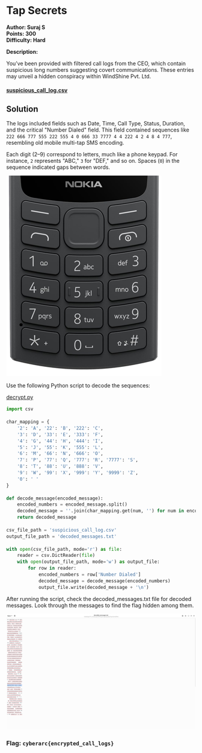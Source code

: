 # Tap Secrets

**Author: Suraj S**     
**Points: 300**  
**Difficulty: Hard**

**Description:**

You’ve been provided with filtered call logs from the CEO, which contain suspicious long numbers suggesting covert communications. These entries may unveil a hidden conspiracy within WindShine Pvt. Ltd.

#### [suspicious_call_log.csv](suspicious_call_log.csv)

## Solution

The logs included fields such as Date, Time, Call Type, Status, Duration, and the critical "Number Dialed" field. This field contained sequences like `222 666 777 555 222 555 4 0 666 33 7777 4 4 222 4 2 4 8 4 777`, resembling old mobile multi-tap SMS encoding.


Each digit (2–9) correspond to letters, much like a phone keypad. For instance, `2` represents "ABC," `3` for "DEF," and so on. Spaces (`0`) in the sequence indicated gaps between words.

![Keypad](keypad.png)

Use the following Python script to decode the sequences:

[decrypt.py](decrypt.py)

```python
import csv

char_mapping = {
    '2': 'A', '22': 'B', '222': 'C',
    '3': 'D', '33': 'E', '333': 'F',
    '4': 'G', '44': 'H', '444': 'I',
    '5': 'J', '55': 'K', '555': 'L',
    '6': 'M', '66': 'N', '666': 'O',
    '7': 'P', '77': 'Q', '777': 'R', '7777': 'S',
    '8': 'T', '88': 'U', '888': 'V',
    '9': 'W', '99': 'X', '999': 'Y', '9999': 'Z',
    '0': ' '
}

def decode_message(encoded_message):
    encoded_numbers = encoded_message.split()
    decoded_message = ''.join(char_mapping.get(num, '') for num in encoded_numbers)
    return decoded_message

csv_file_path = 'suspicious_call_log.csv'
output_file_path = 'decoded_messages.txt'

with open(csv_file_path, mode='r') as file:
    reader = csv.DictReader(file)
    with open(output_file_path, mode='w') as output_file:
        for row in reader:
            encoded_numbers = row['Number Dialed']
            decoded_message = decode_message(encoded_numbers)
            output_file.write(decoded_message + '\n')
```

    
After running the script, check the decoded_messages.txt file for decoded messages. Look through the messages to find the flag hidden among them.

![Flag](output.png)


### **Flag: `cyberarc{encrypted_call_logs}`**
